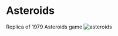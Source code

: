 # Asteroids
Replica of 1979 Asteroids game
![asteroids](https://user-images.githubusercontent.com/32142262/132103248-f24fcca6-994d-4743-a1fc-d2e635cebf9f.png)

